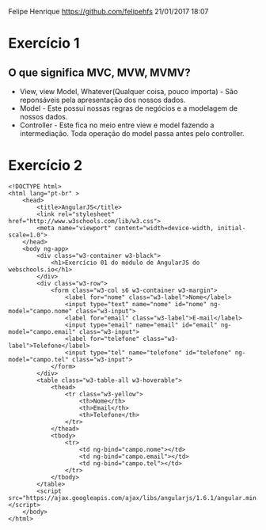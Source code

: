Felipe Henrique
https://github.com/felipehfs
21/01/2017 18:07

# Exercício 1
## O que significa MVC, MVW, MVMV?
-  View, view Model, Whatever(Qualquer coisa, pouco importa) - São reponsáveis pela apresentação dos nossos dados.
-  Model - Este possui nossas regras de negócios e a modelagem de nossos dados.
-  Controller - Este fica no meio entre view e model fazendo a intermediação. Toda operação
  do model passa antes pelo controller.

# Exercício 2
  ```
  <!DOCTYPE html>
  <html lang="pt-br" >
      <head>
          <title>AngularJS</title>
          <link rel="stylesheet" href="http://www.w3schools.com/lib/w3.css">
          <meta name="viewport" content="width=device-width, initial-scale=1.0">
      </head>
      <body ng-app>
          <div class="w3-container w3-black">
              <h1>Exercício 01 do módulo de AngularJS do webschools.io</h1>
          </div>
          <div class="w3-row">
              <form class="w3-col s6 w3-container w3-margin">
                  <label for="nome" class="w3-label">Nome</label>
                  <input type="text" name="nome" id="nome" ng-model="campo.nome" class="w3-input">
                  <label for="email" class="w3-label">E-mail</label>
                  <input type="email" name="email" id="email" ng-model="campo.email" class="w3-input">
                  <label for="telefone" class="w3-label">Telefone</label>
                  <input type="tel" name="telefone" id="telefone" ng-model="campo.tel" class="w3-input">
              </form>
          </div>
          <table class="w3-table-all w3-hoverable">
              <thead>
                  <tr class="w3-yellow">
                      <th>Nome</th>
                      <th>Email</th>
                      <th>Telefone</th>
                  </tr>
              </thead>
              <tbody>
                  <tr>
                      <td ng-bind="campo.nome"></td>
                      <td ng-bind="campo.email"></td>
                      <td ng-bind="campo.tel"></td>
                  </tr>
              </tbody>
          </table>
          <script src="https://ajax.googleapis.com/ajax/libs/angularjs/1.6.1/angular.min.js"></script>
      </body>
  </html>
  ```
